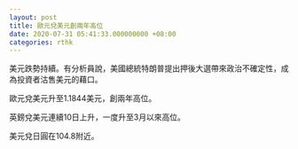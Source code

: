 ```yaml
---
layout: post
title: 歐元兌美元創兩年高位
date: 2020-07-31 05:41:33.000000000 +08:00
categories: rthk
---
```


美元跌勢持續。有分析員說，美國總統特朗普提出押後大選帶來政治不確定性，成為投資者沽售美元的藉口。

歐元兌美元升至1.1844美元，創兩年高位。

英鎊兌美元連續10日上升，一度升至3月以來高位。

美元兌日圓在104.8附近。
